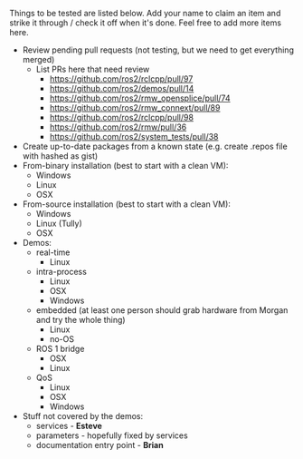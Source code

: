 Things to be tested are listed below.
Add your name to claim an item and strike it through / check it off when it's done.
Feel free to add more items here.

* Review pending pull requests (not testing, but we need to get everything merged)
  * List PRs here that need review
    * https://github.com/ros2/rclcpp/pull/97
    * https://github.com/ros2/demos/pull/14
    * https://github.com/ros2/rmw_opensplice/pull/74
    * https://github.com/ros2/rmw_connext/pull/89
    * https://github.com/ros2/rclcpp/pull/98
    * https://github.com/ros2/rmw/pull/36
    * https://github.com/ros2/system_tests/pull/38
* Create up-to-date packages from a known state (e.g. create .repos file with hashed as gist)
* From-binary installation (best to start with a clean VM):
  * Windows
  * Linux
  * OSX
* From-source installation (best to start with a clean VM):
  * Windows
  * Linux (Tully)
  * OSX
* Demos:
  * real-time
    * Linux
  * intra-process
    * Linux
    * OSX
    * Windows
  * embedded (at least one person should grab hardware from Morgan and try the whole thing)
    * Linux
    * no-OS
  * ROS 1 bridge
    * OSX
    * Linux
  * QoS
    * Linux
    * OSX
    * Windows
* Stuff not covered by the demos:
  * services - **Esteve**
  * parameters - hopefully fixed by services
  * documentation entry point - **Brian**
